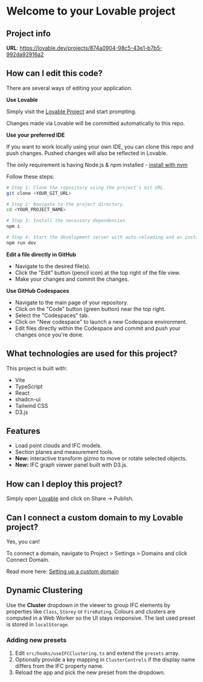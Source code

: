 # Welcome to your Lovable project

## Project info

**URL**: https://lovable.dev/projects/874a0904-98c5-43e1-b7b5-992da92916a2

## How can I edit this code?

There are several ways of editing your application.

**Use Lovable**

Simply visit the [Lovable Project](https://lovable.dev/projects/874a0904-98c5-43e1-b7b5-992da92916a2) and start prompting.

Changes made via Lovable will be committed automatically to this repo.

**Use your preferred IDE**

If you want to work locally using your own IDE, you can clone this repo and push changes. Pushed changes will also be reflected in Lovable.

The only requirement is having Node.js & npm installed - [install with nvm](https://github.com/nvm-sh/nvm#installing-and-updating)

Follow these steps:

```sh
# Step 1: Clone the repository using the project's Git URL.
git clone <YOUR_GIT_URL>

# Step 2: Navigate to the project directory.
cd <YOUR_PROJECT_NAME>

# Step 3: Install the necessary dependencies.
npm i

# Step 4: Start the development server with auto-reloading and an instant preview.
npm run dev
```

**Edit a file directly in GitHub**

- Navigate to the desired file(s).
- Click the "Edit" button (pencil icon) at the top right of the file view.
- Make your changes and commit the changes.

**Use GitHub Codespaces**

- Navigate to the main page of your repository.
- Click on the "Code" button (green button) near the top right.
- Select the "Codespaces" tab.
- Click on "New codespace" to launch a new Codespace environment.
- Edit files directly within the Codespace and commit and push your changes once you're done.

## What technologies are used for this project?

This project is built with:

- Vite
- TypeScript
- React
- shadcn-ui
- Tailwind CSS
- D3.js

## Features

- Load point clouds and IFC models.
- Section planes and measurement tools.
- **New:** interactive transform gizmo to move or rotate selected objects.
- **New:** IFC graph viewer panel built with D3.js.

## How can I deploy this project?

Simply open [Lovable](https://lovable.dev/projects/874a0904-98c5-43e1-b7b5-992da92916a2) and click on Share -> Publish.

## Can I connect a custom domain to my Lovable project?

Yes, you can!

To connect a domain, navigate to Project > Settings > Domains and click Connect Domain.

Read more here: [Setting up a custom domain](https://docs.lovable.dev/tips-tricks/custom-domain#step-by-step-guide)

## Dynamic Clustering

Use the **Cluster** dropdown in the viewer to group IFC elements by properties like `Class`, `Storey` or `FireRating`. Colours and clusters are computed in a Web Worker so the UI stays responsive. The last used preset is stored in `localStorage`.

### Adding new presets

1. Edit `src/hooks/useIFCClustering.ts` and extend the `presets` array.
2. Optionally provide a key mapping in `ClusterControls` if the display name differs from the IFC property name.
3. Reload the app and pick the new preset from the dropdown.
